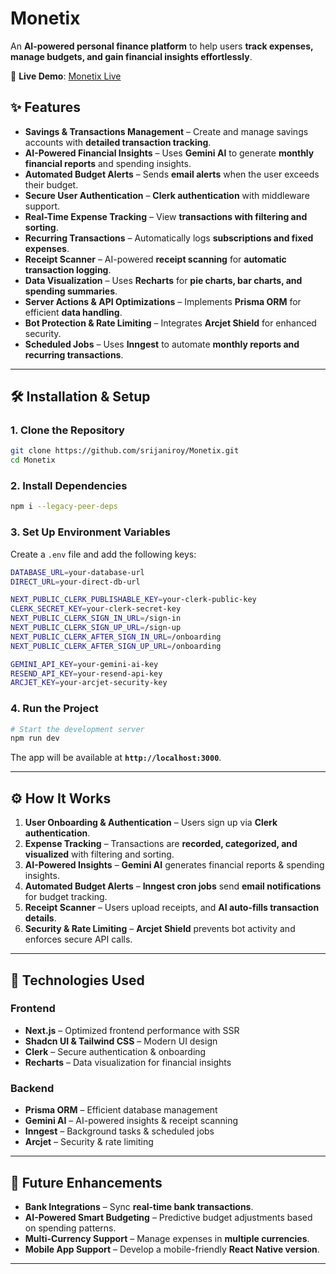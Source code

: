 # Monetix  
An **AI-powered personal finance platform** to help users **track expenses, manage budgets, and gain financial insights effortlessly**.  

🚀 **Live Demo**: [Monetix Live](https://monetix-tan.vercel.app/)  

## ✨ Features   

- **Savings & Transactions Management** – Create and manage savings accounts with **detailed transaction tracking**.  
- **AI-Powered Financial Insights** – Uses **Gemini AI** to generate **monthly financial reports** and spending insights.  
- **Automated Budget Alerts** – Sends **email alerts** when the user exceeds their budget.  
- **Secure User Authentication** – **Clerk authentication** with middleware support.  
- **Real-Time Expense Tracking** – View **transactions with filtering and sorting**.  
- **Recurring Transactions** – Automatically logs **subscriptions and fixed expenses**.  
- **Receipt Scanner** – AI-powered **receipt scanning** for **automatic transaction logging**.  
- **Data Visualization** – Uses **Recharts** for **pie charts, bar charts, and spending summaries**.  
- **Server Actions & API Optimizations** – Implements **Prisma ORM** for efficient **data handling**.  
- **Bot Protection & Rate Limiting** – Integrates **Arcjet Shield** for enhanced security.  
- **Scheduled Jobs** – Uses **Inngest** to automate **monthly reports and recurring transactions**.  

---

## 🛠️ Installation & Setup  

### 1. Clone the Repository  
```sh
git clone https://github.com/srijaniroy/Monetix.git
cd Monetix
```

### 2. Install Dependencies  
```sh
npm i --legacy-peer-deps
```

### 3. Set Up Environment Variables  

Create a `.env` file and add the following keys:  

```sh
DATABASE_URL=your-database-url
DIRECT_URL=your-direct-db-url

NEXT_PUBLIC_CLERK_PUBLISHABLE_KEY=your-clerk-public-key
CLERK_SECRET_KEY=your-clerk-secret-key
NEXT_PUBLIC_CLERK_SIGN_IN_URL=/sign-in
NEXT_PUBLIC_CLERK_SIGN_UP_URL=/sign-up
NEXT_PUBLIC_CLERK_AFTER_SIGN_IN_URL=/onboarding
NEXT_PUBLIC_CLERK_AFTER_SIGN_UP_URL=/onboarding

GEMINI_API_KEY=your-gemini-ai-key
RESEND_API_KEY=your-resend-api-key
ARCJET_KEY=your-arcjet-security-key
```

### 4. Run the Project  
```sh
# Start the development server
npm run dev
```
The app will be available at **`http://localhost:3000`**.  

---

## ⚙️ How It Works  

1. **User Onboarding & Authentication** – Users sign up via **Clerk authentication**.  
2. **Expense Tracking** – Transactions are **recorded, categorized, and visualized** with filtering and sorting.  
3. **AI-Powered Insights** – **Gemini AI** generates financial reports & spending insights.  
4. **Automated Budget Alerts** – **Inngest cron jobs** send **email notifications** for budget tracking.  
5. **Receipt Scanner** – Users upload receipts, and **AI auto-fills transaction details**.  
6. **Security & Rate Limiting** – **Arcjet Shield** prevents bot activity and enforces secure API calls.  

---

## 🧰 Technologies Used   

### Frontend  
- **Next.js** – Optimized frontend performance with SSR  
- **Shadcn UI & Tailwind CSS** – Modern UI design  
- **Clerk** – Secure authentication & onboarding  
- **Recharts** – Data visualization for financial insights  

### Backend  
- **Prisma ORM** – Efficient database management  
- **Gemini AI** – AI-powered insights & receipt scanning  
- **Inngest** – Background tasks & scheduled jobs  
- **Arcjet** – Security & rate limiting  

---

## 🔮 Future Enhancements  

- **Bank Integrations** – Sync **real-time bank transactions**.  
- **AI-Powered Smart Budgeting** – Predictive budget adjustments based on spending patterns.  
- **Multi-Currency Support** – Manage expenses in **multiple currencies**.  
- **Mobile App Support** – Develop a mobile-friendly **React Native version**.  

---

